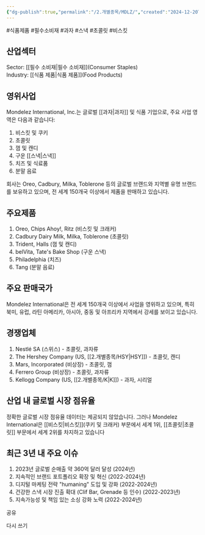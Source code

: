 ```yaml
---
{"dg-publish":true,"permalink":"/2.개별종목/MDLZ/","created":"2024-12-20T21:06:48.494+09:00","updated":"2025-07-29T21:37:04.901+09:00"}
---
```


#식품제품 #필수소비재 #과자 #스낵 #초콜릿 #비스킷

## 산업섹터

Sector: [[필수 소비재\|필수 소비재]](Consumer Staples)  
Industry: [[식품 제품\|식품 제품]](Food Products)

## 영위사업

Mondelez International, Inc.는 글로벌 [[과자\|과자]] 및 식품 기업으로, 주요 사업 영역은 다음과 같습니다:

1. 비스킷 및 쿠키
2. 초콜릿
3. 껌 및 캔디
4. 구운 [[스낵\|스낵]]
5. 치즈 및 식료품
6. 분말 음료

회사는 Oreo, Cadbury, Milka, Toblerone 등의 글로벌 브랜드와 지역별 유명 브랜드를 보유하고 있으며, 전 세계 150개국 이상에서 제품을 판매하고 있습니다.

## 주요제품

1. Oreo, Chips Ahoy!, Ritz (비스킷 및 크래커)
2. Cadbury Dairy Milk, Milka, Toblerone (초콜릿)
3. Trident, Halls (껌 및 캔디)
4. belVita, Tate's Bake Shop (구운 스낵)
5. Philadelphia (치즈)
6. Tang (분말 음료)

## 주요 판매국가

Mondelez International은 전 세계 150개국 이상에서 사업을 영위하고 있으며, 특히 북미, 유럽, 라틴 아메리카, 아시아, 중동 및 아프리카 지역에서 강세를 보이고 있습니다.

## 경쟁업체

1. Nestlé SA (스위스) - 초콜릿, 과자류
2. The Hershey Company (US, [[2.개별종목/HSY\|HSY]]) - 초콜릿, 캔디
3. Mars, Incorporated (비상장) - 초콜릿, 껌
4. Ferrero Group (비상장) - 초콜릿, 과자류
5. Kellogg Company (US, [[2.개별종목/K\|K]]) - 과자, 시리얼

## 산업 내 글로벌 시장 점유율

정확한 글로벌 시장 점유율 데이터는 제공되지 않았습니다. 그러나 Mondelez International은 [[비스킷\|비스킷]](쿠키 및 크래커) 부문에서 세계 1위, [[초콜릿\|초콜릿]] 부문에서 세계 2위를 차지하고 있습니다

## 최근 3년 내 주요 이슈

1. 2023년 글로벌 순매출 약 360억 달러 달성 (2024년)
2. 지속적인 브랜드 포트폴리오 확장 및 혁신 (2022-2024년)
3. 디지털 마케팅 전략 "humaning" 도입 및 강화 (2022-2024년)
4. 건강한 스낵 시장 진출 확대 (Clif Bar, Grenade 등 인수) (2022-2023년)
5. 지속가능성 및 책임 있는 소싱 강화 노력 (2022-2024년)

공유

다시 쓰기
